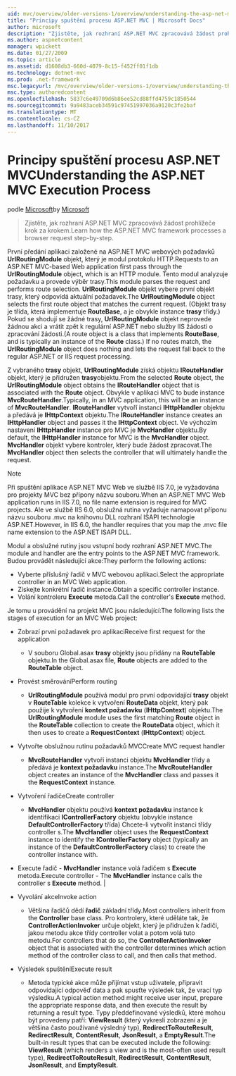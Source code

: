 ```yaml
---
uid: mvc/overview/older-versions-1/overview/understanding-the-asp-net-mvc-execution-process
title: "Principy spuštění procesu ASP.NET MVC | Microsoft Docs"
author: microsoft
description: "Zjistěte, jak rozhraní ASP.NET MVC zpracovává žádost prohlížeče krok za krokem."
ms.author: aspnetcontent
manager: wpickett
ms.date: 01/27/2009
ms.topic: article
ms.assetid: d1608db3-660d-4079-8c15-f452ff01f1db
ms.technology: dotnet-mvc
ms.prod: .net-framework
msc.legacyurl: /mvc/overview/older-versions-1/overview/understanding-the-asp-net-mvc-execution-process
msc.type: authoredcontent
ms.openlocfilehash: 5837c6e49709d6b86ee52cd88ffd4759c1850544
ms.sourcegitcommit: 9a9483aceb34591c97451997036a9120c3fe2baf
ms.translationtype: MT
ms.contentlocale: cs-CZ
ms.lasthandoff: 11/10/2017
---
```

<a name="understanding-the-aspnet-mvc-execution-process"></a><span data-ttu-id="c5c88-103">Principy spuštění procesu ASP.NET MVC</span><span class="sxs-lookup"><span data-stu-id="c5c88-103">Understanding the ASP.NET MVC Execution Process</span></span>
====================
<span data-ttu-id="c5c88-104">podle [Microsoft](https://github.com/microsoft)</span><span class="sxs-lookup"><span data-stu-id="c5c88-104">by [Microsoft](https://github.com/microsoft)</span></span>

> <span data-ttu-id="c5c88-105">Zjistěte, jak rozhraní ASP.NET MVC zpracovává žádost prohlížeče krok za krokem.</span><span class="sxs-lookup"><span data-stu-id="c5c88-105">Learn how the ASP.NET MVC framework processes a browser request step-by-step.</span></span>


<span data-ttu-id="c5c88-106">První předání aplikaci založené na ASP.NET MVC webových požadavků **UrlRoutingModule** objekt, který je modul protokolu HTTP.</span><span class="sxs-lookup"><span data-stu-id="c5c88-106">Requests to an ASP.NET MVC-based Web application first pass through the **UrlRoutingModule** object, which is an HTTP module.</span></span> <span data-ttu-id="c5c88-107">Tento modul analyzuje požadavku a provede výběr trasy.</span><span class="sxs-lookup"><span data-stu-id="c5c88-107">This module parses the request and performs route selection.</span></span> <span data-ttu-id="c5c88-108">**UrlRoutingModule** objekt vybere první objekt trasy, který odpovídá aktuální požadavek.</span><span class="sxs-lookup"><span data-stu-id="c5c88-108">The **UrlRoutingModule** object selects the first route object that matches the current request.</span></span> <span data-ttu-id="c5c88-109">(Objekt trasy je třída, která implementuje **RouteBase**, a je obvykle instance **trasy** třídy.) Pokud se shodují se žádné trasy, **UrlRoutingModule** objekt neprovede žádnou akci a vrátit zpět k regulární ASP.NET nebo služby IIS žádosti o zpracování žádosti.</span><span class="sxs-lookup"><span data-stu-id="c5c88-109">(A route object is a class that implements **RouteBase**, and is typically an instance of the **Route** class.) If no routes match, the **UrlRoutingModule** object does nothing and lets the request fall back to the regular ASP.NET or IIS request processing.</span></span>

<span data-ttu-id="c5c88-110">Z vybraného **trasy** objekt, **UrlRoutingModule** získá objektu **IRouteHandler** objekt, který je přidružen **trasy**objektu.</span><span class="sxs-lookup"><span data-stu-id="c5c88-110">From the selected **Route** object, the **UrlRoutingModule** object obtains the **IRouteHandler** object that is associated with the **Route** object.</span></span> <span data-ttu-id="c5c88-111">Obvykle v aplikaci MVC to bude instance **MvcRouteHandler**.</span><span class="sxs-lookup"><span data-stu-id="c5c88-111">Typically, in an MVC application, this will be an instance of **MvcRouteHandler**.</span></span> <span data-ttu-id="c5c88-112">**IRouteHandler** vytvoří instanci **IHttpHandler** objektu a předává je **IHttpContext** objektu.</span><span class="sxs-lookup"><span data-stu-id="c5c88-112">The **IRouteHandler** instance creates an **IHttpHandler** object and passes it the **IHttpContext** object.</span></span> <span data-ttu-id="c5c88-113">Ve výchozím nastavení **IHttpHandler** instance pro MVC je **MvcHandler** objektu.</span><span class="sxs-lookup"><span data-stu-id="c5c88-113">By default, the **IHttpHandler** instance for MVC is the **MvcHandler** object.</span></span> <span data-ttu-id="c5c88-114">**MvcHandler** objekt vybere kontroler, který bude žádost zpracovat.</span><span class="sxs-lookup"><span data-stu-id="c5c88-114">The **MvcHandler** object then selects the controller that will ultimately handle the request.</span></span>

> [!NOTE]
> <span data-ttu-id="c5c88-115">Při spuštění aplikace ASP.NET MVC Web ve službě IIS 7.0, je vyžadována pro projekty MVC bez přípony názvu souboru.</span><span class="sxs-lookup"><span data-stu-id="c5c88-115">When an ASP.NET MVC Web application runs in IIS 7.0, no file name extension is required for MVC projects.</span></span> <span data-ttu-id="c5c88-116">Ale ve službě IIS 6.0, obslužná rutina vyžaduje namapovat příponu názvu souboru .mvc na knihovnu DLL rozhraní ISAPI technologie ASP.NET.</span><span class="sxs-lookup"><span data-stu-id="c5c88-116">However, in IIS 6.0, the handler requires that you map the .mvc file name extension to the ASP.NET ISAPI DLL.</span></span>


<span data-ttu-id="c5c88-117">Modul a obslužné rutiny jsou vstupní body rozhraní ASP.NET MVC.</span><span class="sxs-lookup"><span data-stu-id="c5c88-117">The module and handler are the entry points to the ASP.NET MVC framework.</span></span> <span data-ttu-id="c5c88-118">Budou provádět následující akce:</span><span class="sxs-lookup"><span data-stu-id="c5c88-118">They perform the following actions:</span></span>

- <span data-ttu-id="c5c88-119">Vyberte příslušný řadič v MVC webovou aplikaci.</span><span class="sxs-lookup"><span data-stu-id="c5c88-119">Select the appropriate controller in an MVC Web application.</span></span>
- <span data-ttu-id="c5c88-120">Získejte konkrétní řadič instance.</span><span class="sxs-lookup"><span data-stu-id="c5c88-120">Obtain a specific controller instance.</span></span>
- <span data-ttu-id="c5c88-121">Volání kontroleru **Execute** metoda.</span><span class="sxs-lookup"><span data-stu-id="c5c88-121">Call the controller's **Execute** method.</span></span>

<span data-ttu-id="c5c88-122">Je tomu u provádění na projekt MVC jsou následující:</span><span class="sxs-lookup"><span data-stu-id="c5c88-122">The following lists the stages of execution for an MVC Web project:</span></span>

- <span data-ttu-id="c5c88-123">Zobrazí první požadavek pro aplikaci</span><span class="sxs-lookup"><span data-stu-id="c5c88-123">Receive first request for the application</span></span> 

    - <span data-ttu-id="c5c88-124">V souboru Global.asax **trasy** objekty jsou přidány na **RouteTable** objektu.</span><span class="sxs-lookup"><span data-stu-id="c5c88-124">In the Global.asax file, **Route** objects are added to the **RouteTable** object.</span></span>
- <span data-ttu-id="c5c88-125">Provést směrování</span><span class="sxs-lookup"><span data-stu-id="c5c88-125">Perform routing</span></span> 

    - <span data-ttu-id="c5c88-126">**UrlRoutingModule** používá modul pro první odpovídající **trasy** objekt v **RouteTable** kolekce k vytvoření **RouteData** objekt, který pak použije k vytvoření **kontext požadavku** (**IHttpContext**) objektu.</span><span class="sxs-lookup"><span data-stu-id="c5c88-126">The **UrlRoutingModule** module uses the first matching **Route** object in the **RouteTable** collection to create the **RouteData** object, which it then uses to create a **RequestContext** (**IHttpContext**) object.</span></span>
- <span data-ttu-id="c5c88-127">Vytvořte obslužnou rutinu požadavků MVC</span><span class="sxs-lookup"><span data-stu-id="c5c88-127">Create MVC request handler</span></span> 

    - <span data-ttu-id="c5c88-128">**MvcRouteHandler** vytvoří instanci objektu **MvcHandler** třídy a předává je **kontext požadavku** instance.</span><span class="sxs-lookup"><span data-stu-id="c5c88-128">The **MvcRouteHandler** object creates an instance of the **MvcHandler** class and passes it the **RequestContext** instance.</span></span>
- <span data-ttu-id="c5c88-129">Vytvoření řadiče</span><span class="sxs-lookup"><span data-stu-id="c5c88-129">Create controller</span></span> 

    - <span data-ttu-id="c5c88-130">**MvcHandler** objektu používá **kontext požadavku** instance k identifikaci **IControllerFactory** objektu (obvykle instance  **DefaultControllerFactory** třída) Chcete-li vytvořit instanci třídy controller s.</span><span class="sxs-lookup"><span data-stu-id="c5c88-130">The **MvcHandler** object uses the **RequestContext** instance to identify the **IControllerFactory** object (typically an instance of the **DefaultControllerFactory** class) to create the controller instance with.</span></span>
- <span data-ttu-id="c5c88-131">Execute řadič - **MvcHandler** instance volá řadičem s **Execute** metoda.</span><span class="sxs-lookup"><span data-stu-id="c5c88-131">Execute controller - The **MvcHandler** instance calls the controller s **Execute** method.</span></span> |
- <span data-ttu-id="c5c88-132">Vyvolání akce</span><span class="sxs-lookup"><span data-stu-id="c5c88-132">Invoke action</span></span> 

    - <span data-ttu-id="c5c88-133">Většina řadičů dědí **řadič** základní třídy.</span><span class="sxs-lookup"><span data-stu-id="c5c88-133">Most controllers inherit from the **Controller** base class.</span></span> <span data-ttu-id="c5c88-134">Pro kontrolery, které uděláte tak, že **ControllerActionInvoker** určuje objekt, který je přidružen k řadiči, jakou metodu akce třídy controller volat a potom volá tuto metodu.</span><span class="sxs-lookup"><span data-stu-id="c5c88-134">For controllers that do so, the **ControllerActionInvoker** object that is associated with the controller determines which action method of the controller class to call, and then calls that method.</span></span>
- <span data-ttu-id="c5c88-135">Výsledek spuštění</span><span class="sxs-lookup"><span data-stu-id="c5c88-135">Execute result</span></span> 

    - <span data-ttu-id="c5c88-136">Metoda typické akce může přijímat vstup uživatele, připravit odpovídající odpověď data a pak spusťte výsledek tak, že vrací typ výsledku.</span><span class="sxs-lookup"><span data-stu-id="c5c88-136">A typical action method might receive user input, prepare the appropriate response data, and then execute the result by returning a result type.</span></span> <span data-ttu-id="c5c88-137">Typy předdefinované výsledků, které mohou být provedeny patří: **ViewResult** (který vykreslí zobrazení a je většina často používané výsledný typ), **RedirectToRouteResult**,  **RedirectResult**, **ContentResult**, **JsonResult**, a **EmptyResult**.</span><span class="sxs-lookup"><span data-stu-id="c5c88-137">The built-in result types that can be executed include the following: **ViewResult** (which renders a view and is the most-often used result type), **RedirectToRouteResult**, **RedirectResult**, **ContentResult**, **JsonResult**, and **EmptyResult**.</span></span>
